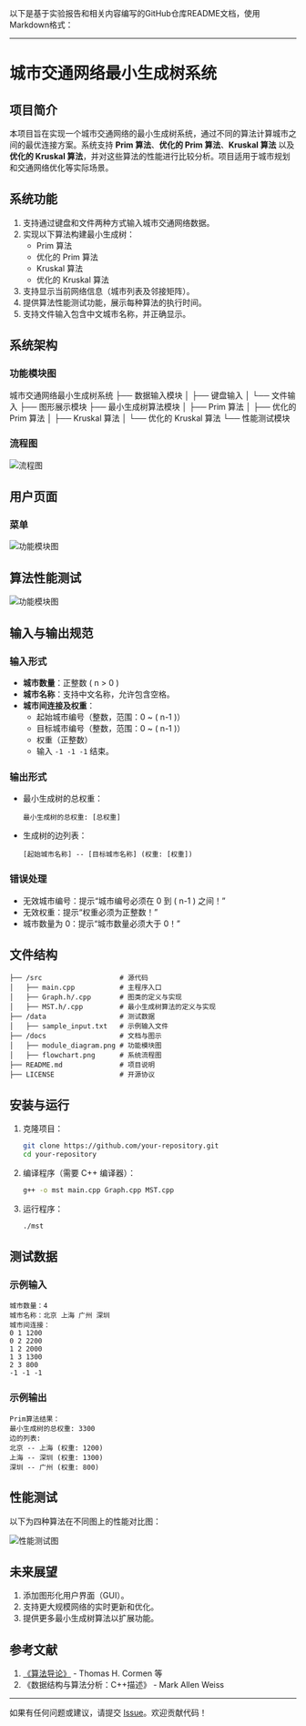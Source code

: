以下是基于实验报告和相关内容编写的GitHub仓库README文档，使用Markdown格式：

---

# 城市交通网络最小生成树系统

## 项目简介

本项目旨在实现一个城市交通网络的最小生成树系统，通过不同的算法计算城市之间的最优连接方案。系统支持 **Prim 算法**、**优化的 Prim 算法**、**Kruskal 算法** 以及 **优化的 Kruskal 算法**，并对这些算法的性能进行比较分析。项目适用于城市规划和交通网络优化等实际场景。

## 系统功能

1. 支持通过键盘和文件两种方式输入城市交通网络数据。
2. 实现以下算法构建最小生成树：
   - Prim 算法
   - 优化的 Prim 算法
   - Kruskal 算法
   - 优化的 Kruskal 算法
3. 支持显示当前网络信息（城市列表及邻接矩阵）。
4. 提供算法性能测试功能，展示每种算法的执行时间。
5. 支持文件输入包含中文城市名称，并正确显示。

## 系统架构

### 功能模块图

城市交通网络最小生成树系统
├── 数据输入模块
│   ├── 键盘输入
│   └── 文件输入
├── 图形展示模块
├── 最小生成树算法模块
│   ├── Prim 算法
│   ├── 优化的 Prim 算法
│   ├── Kruskal 算法
│   └── 优化的 Kruskal 算法
└── 性能测试模块

### 流程图

![流程图](2.png)

## 用户页面

### 菜单

![功能模块图](3.png)

## 算法性能测试

![功能模块图](4.png)


## 输入与输出规范

### 输入形式
- **城市数量**：正整数 \( n > 0 \)
- **城市名称**：支持中文名称，允许包含空格。
- **城市间连接及权重**：
  - 起始城市编号（整数，范围：0 ~ \( n-1 \)）
  - 目标城市编号（整数，范围：0 ~ \( n-1 \)）
  - 权重（正整数）
  - 输入 `-1 -1 -1` 结束。

### 输出形式
- 最小生成树的总权重：
  ```
  最小生成树的总权重: [总权重]
  ```
- 生成树的边列表：
  ```
  [起始城市名称] -- [目标城市名称] (权重: [权重])
  ```

### 错误处理
- 无效城市编号：提示“城市编号必须在 0 到 \( n-1 \) 之间！”
- 无效权重：提示“权重必须为正整数！”
- 城市数量为 0：提示“城市数量必须大于 0！”

## 文件结构

```plaintext
├── /src                   # 源代码
│   ├── main.cpp           # 主程序入口
│   ├── Graph.h/.cpp       # 图类的定义与实现
│   ├── MST.h/.cpp         # 最小生成树算法的定义与实现
├── /data                  # 测试数据
│   ├── sample_input.txt   # 示例输入文件
├── /docs                  # 文档与图示
│   ├── module_diagram.png # 功能模块图
│   ├── flowchart.png      # 系统流程图
├── README.md              # 项目说明
├── LICENSE                # 开源协议
```

## 安装与运行

1. 克隆项目：
   ```bash
   git clone https://github.com/your-repository.git
   cd your-repository
   ```

2. 编译程序（需要 C++ 编译器）：
   ```bash
   g++ -o mst main.cpp Graph.cpp MST.cpp
   ```

3. 运行程序：
   ```bash
   ./mst
   ```

## 测试数据

### 示例输入
```
城市数量：4
城市名称：北京 上海 广州 深圳
城市间连接：
0 1 1200
0 2 2200
1 2 2000
1 3 1300
2 3 800
-1 -1 -1
```

### 示例输出
```
Prim算法结果：
最小生成树的总权重: 3300
边的列表:
北京 -- 上海 (权重: 1200)
上海 -- 深圳 (权重: 1300)
深圳 -- 广州 (权重: 800)
```

## 性能测试

以下为四种算法在不同图上的性能对比图：

![性能测试图](5.png)

## 未来展望

1. 添加图形化用户界面（GUI）。
2. 支持更大规模网络的实时更新和优化。
3. 提供更多最小生成树算法以扩展功能。

## 参考文献

1. [《算法导论》](https://www.algorist.com/) - Thomas H. Cormen 等
2. 《数据结构与算法分析：C++描述》 - Mark Allen Weiss

---

如果有任何问题或建议，请提交 [Issue](https://github.com/your-repository/issues)。欢迎贡献代码！
